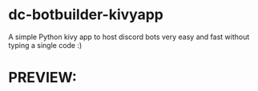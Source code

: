 # dc-botbuilder-kivyapp
A simple Python kivy app to host discord bots very easy and fast without typing a single code :)



# PREVIEW: 
